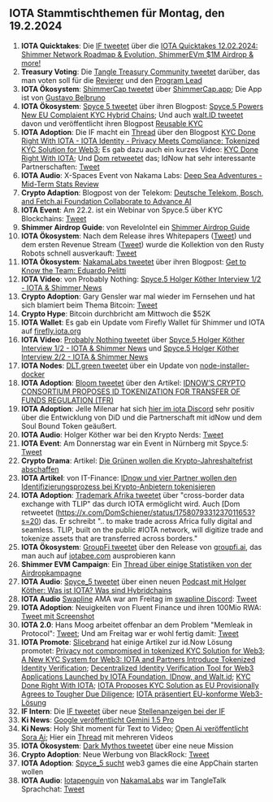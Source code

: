 ## IOTA Stammtischthemen für Montag, den 19.2.2024

1. **IOTA Quicktakes**: Die [IF tweetet]() über die [IOTA Quicktakes 12.02.2024: Shimmer Network Roadmap & Evolution, ShimmerEVm $1M Airdrop & more!](https://www.youtube.com/watch?v=h1g0wOQKgK8)
2. **Treasury Voting**: Die [Tangle Treasury Community tweetet](https://x.com/TangleTreasury/status/1757105711157326111?s=20) darüber, das man voten soll für die [Revierer](https://govern.iota.org/t/the-tangle-community-treasury-2024-2025-term-reviewer-application-category/1695) und den [Program Lead](https://govern.iota.org/t/there-are-no-more-community-treasury-2024-program-lead-application-topics/1696)
3. **IOTA Ökosystem**: [ShimmerCap tweetet](https://x.com/ShimmerCap/status/1756584723994878424?s=20) über [ShimmerCap.app](https://www.shimmercap.app/); Die App ist von [Gustavo Belbruno](https://x.com/gustavobelbruno/status/1757169813040800065?s=20)
4. **IOTA Ökosystem**: [Spyce 5 tweetet](https://x.com/SPYCE_5/status/1757374226493776015?s=20) über ihren Blogpost: [Spyce.5 Powers New EU Complaient KYC Hybrid Chains](https://x.com/SPYCE_5/status/1757374226493776015?s=20); Und auch [walt.ID tweetet](https://x.com/walt_id/status/1757394123542221004?s=20) davon und veröffentlicht ihren Blogpost [Reusable KYC](https://walt.id/case-studies/iota)
5. **IOTA Adoption**: Die IF macht ein [Thread](https://x.com/iota/status/1757374063821910486?s=20) über den Blogpost [KYC Done Right With IOTA - IOTA Identity - Privacy Meets Compliance: Tokenized KYC Solution for Web3](https://blog.iota.org/kyc-done-right-with-iota/); Es gab dazu auch ein kurzes Video: [KYC Done Right With IOTA](https://www.youtube.com/watch?v=BG_04fa6WKg); Und [Dom retweetet](https://x.com/DomSchiener/status/1757378611940565288?s=20) das; IdNow hat sehr interessante Partnerschaften: [Tweet](https://x.com/KimJongUnrekt/status/1757381974405337592?s=20)
6. **IOTA Audio**: X-Spaces Event von Nakama Labs: [Deep Sea Adventures - Mid-Term Stats Review](https://twitter.com/i/spaces/1zqJVqpeBvpGB)
7. **Crypto Adaption**: Blogpost von der Telekom: [Deutsche Telekom, Bosch, and Fetch.ai Foundation Collaborate to Advance AI](https://www.telekom.com/en/media/media-information/archive/dt-cooperates-with-bosch-and-the-fetch-ai-foundation-1058956)
8. **IOTA Event**: Am 22.2. ist ein Webinar von Spyce.5 über KYC Blockchains: [Tweet](https://x.com/SPYCE_5/status/1757447085677253099?s=20)
9. **Shimmer Airdrop Guide**: von ReveloIntel ein [Shimmer Airdrop Guide](https://revelointel.com/airdrop-guides/shimmer/)
10. **IOTA Ökosystem**: Nach dem Release ihres Whitepapers ([Tweet](https://x.com/RustyRobotCC/status/1757118112434942309?s=20)) und dem ersten Revenue Stream ([Tweet](https://x.com/RustyRobotCC/status/1757052383857656115?s=20)) wurde die Kollektion von den Rusty Robots schnell ausverkauft: [Tweet](https://x.com/RustyRobotCC/status/1757441235185250651?s=20)
11. **IOTA Ökosystem**: [NakamaLabs tweetet](https://x.com/Nakama_Labs/status/1757407898546602139?s=20) über ihren Blogpost: [Get to Know the Team: Eduardo Pelitti](https://medium.com/@NakamaLabs/get-to-know-the-team-eduardo-pelitti-3249b201944f)
12. **IOTA Video**: von Probably Nothing: [Spyce.5 Holger Köther Interview 1/2 - IOTA & Shimmer News](https://www.youtube.com/watch?v=Lej4MbdFm5o)
13. **Crypto Adoption**: Gary Gensler war mal wieder im Fernsehen und hat sich blamiert beim Thema Bitcoin: [Tweet](https://x.com/blocktrainer/status/1757804187499286582?s=20)
14. **Crypto Hype**: Bitcoin durchbricht am Mittwoch die $52K
15. **IOTA Wallet**: Es gab ein Update vom Firefly Wallet für Shimmer und IOTA auf [firefly.iota.org](https://firefly.iota.org/)
16. **IOTA Video**: [Probably Nothing tweetet](https://x.com/shortaktien/status/1757469220864979330?s=20) über [Spyce.5 Holger Köther Interview 1/2 - IOTA & Shimmer News](https://www.youtube.com/watch?v=Lej4MbdFm5o) und [Spyce.5 Holger Köther Interview 2/2 - IOTA & Shimmer News](https://www.youtube.com/watch?v=UtXfd96FQ0w)
17. **IOTA Nodes**: [DLT.green tweetet](https://x.com/dlt_green/status/1757731694805754202?s=20) über ein Update von [node-installer-docker](node-installer-docker) 
18. **IOTA Adoption**: [Bloom tweetet](https://x.com/bloomwalletio/status/1757749156699861287?s=20) über den Artikel: [IDNOW’S CRYPTO CONSORTIUM PROPOSES ID TOKENIZATION FOR TRANSFER OF FUNDS REGULATION (TFR)](https://financefeeds.com/idnows-crypto-consortium-proposes-id-tokenization-for-transfer-of-funds-regulation-tfr/)
19. **IOTA Adoption**: Jelle Milenar hat sich [hier im iota Discord](https://discord.com/channels/397872799483428865/738665041217323068/1207268213050703892) sehr positiv über die Entwicklung von DiD und die Partnerschaft mit idNow und dem Soul Bound Token geäußert.
20. **IOTA Audio**: Holger Köther war bei den Krypto Nerds: [Tweet](https://x.com/tangle_talk/status/1757726458309497205?s=20)
21. **IOTA Event**: Am Donnerstag war ein Event in Nürnberg mit Spyce.5: [Tweet](https://x.com/SPYCE_5/status/1757722356393329105?s=20)
22. **Crypto Drama**: Artikel: [Die Grünen wollen die Krypto-Jahreshaltefrist abschaffen](https://www.btc-echo.de/news/die-gruenen-wollen-die-krypto-jahreshaltefrist-abschaffen-cv-178744/)
23. **IOTA Artikel**: von IT-Finance: [IDnow und vier Partner wollen den Identifizierungsprozess bei Krypto-Anbietern tokenisieren](https://www.it-finanzmagazin.de/casps-idnow-will-identifizierungsprozess-tokenisieren-199871/)
24. **IOTA Adoption**: [Trademark Afrika tweetet](https://x.com/TradeMarkAfrica/status/1758038804236063051?s=20) über "cross-border data exchange with TLIP" das durch IOTA ermöglicht wird. Auch [Dom retweetet (https://x.com/DomSchiener/status/1758079331237011653?s=20) das. Er schreibt ".. to make trade across Africa fully digital and seamless. TLIP, built on the public #IOTA network, will digitize trade and tokenize assets that are transferred across borders."
25. **IOTA Ökosystem**: [GroupFi tweetet](https://x.com/groupfi_ai/status/1758054676417949977?s=20) über den Release von [groupfi.ai](https://groupfi.ai/), das man auch auf [iotabee.com](https://iotabee.com/) ausprobieren kann
26. **Shimmer EVM Campaign**: Ein [Thread über einige Statistiken von der Airdropkampagne](https://x.com/AnuoluwaLove/status/1758108337885884421?s=20)
27. **IOTA Audio**: [Spyce_5 tweetet](https://x.com/SPYCE_5/status/1758116393696825637?s=20) über einen neuen [Podcast mit Holger Köther: Was ist IOTA? Was sind Hybridchains](https://open.spotify.com/episode/4JBanPCJevdKq0Ui59N3m5?si=K1ktuMXOT6OB4UKKWxPw-A&nd=1&dlsi=c4d27b196ade482f2)
28. **IOTA Audio** [Swapline](https://twitter.com/SwaplineDEX) AMA war am Freitag im [swapline Discord](https://t.co/Z65EZOvUXk): [Tweet](https://x.com/SwaplineDEX/status/1758214349766717659?s=20)
29. **IOTA Adoption**: Neuigkeiten von Fluent Finance und ihren 100Mio RWA: [Tweet mit Screenshot](https://x.com/id_iota/status/1758213271121715227?s=20)
30. **IOTA 2.0**: Hans Moog arbeitet offenbar an dem Problem "Memleak in Protocol": [Tweet](https://x.com/id_iota/status/1758216943419486489?s=20); Und am Freitag war er wohl fertig damit: [Tweet](https://x.com/id_iota/status/1758418102209966428?s=20)
31. **IOTA Promote**: [Slicebrand](https://twitter.com/slicedbrand) hat einige Artikel zur id.Now Lösung promotet: [Privacy not compromised in tokenized KYC Solution for Web3](https://www.cryptonewsz.com/privacy-not-compromised-in-tokenized-kyc-solution-for-web3/); [A New KYC System for Web3: IOTA and Partners Introduce Tokenized Identity Verification](https://thecryptocurrencypost.net/a-new-kyc-system-for-web3-iota-and-partners-introduce-tokenized-identity-verification/); [Decentralized Identity Verification Tool for Web3 Applications Launched by IOTA Foundation, IDnow, and Walt.id](https://thecryptocurrencypost.net/a-new-kyc-system-for-web3-iota-and-partners-introduce-tokenized-identity-verification/); [KYC Done Right With IOTA](https://www.bitcoininsider.org/article/241033/kyc-done-right-iota#google_vignette); [IOTA Proposes KYC Solution as EU Provisionally Agrees to Tougher Due Diligence](https://timestabloid.com/iota-proposes-kyc-solution-as-eu-provisionally-agrees-to-tougher-due-diligence/); [IOTA präsentiert EU-konforme Web3-Lösung](https://www.btc-echo.de/news/iota-praesentiert-eu-konforme-web3-loesung-178745/)
32. **IF Intern**: Die [IF tweetet](https://x.com/iota/status/1758144139395252675?s=20) über neue [Stellenanzeigen bei der IF](https://www.iota.org/foundation/careers)
33. **Ki News**: [Google veröffentlicht Gemini 1.5 Pro](https://x.com/Google/status/1758209601109987641?s=20)
34. **Ki News**: Holy Shit moment für Text to Video; [Open Ai veröffentlicht Sora Ai](https://x.com/OpenAI/status/1758192957386342435?s=20); Hier ein [Thread](https://x.com/heyBarsee/status/1758377540870160442?s=20) mit mehreren Videos
35. **IOTA Ökosystem**: [Dark Mythos tweetet](https://x.com/DarkMythosIOTA/status/1758400827528532436?s=20) über eine neue Mission
36. **Crypto Adoption**: Neue Werbung von BlackRock: [Tweet](https://x.com/DocumentingBTC/status/1758336077683650775?s=20)
37. **IOTA Adoption**: [Spyce_5 sucht](https://x.com/SPYCE_5/status/1758446576412889213?s=20) web3 games die eine AppChain starten wollen
38. **IOTA Audio**: [Iotapenguin](https://twitter.com/iota_penguin) von [NakamaLabs](https://twitter.com/Nakama_Labs) war im TangleTalk Sprachchat: [Tweet](https://x.com/tangle_talk/status/1758416378514592111?s=20)
